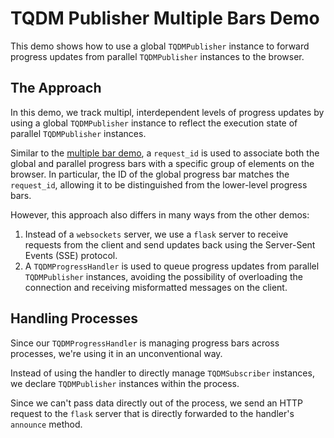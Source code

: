 # TQDM Publisher Multiple Bars Demo
This demo shows how to use a global `TQDMPublisher` instance to forward progress updates from parallel `TQDMPublisher` instances to the browser.

## The Approach
In this demo, we track multipl, interdependent levels of progress updates by using a global `TQDMPublisher` instance to reflect the execution state of parallel `TQDMPublisher` instances.

Similar to the [multiple bar demo](../_multiple_bars/README.md), a `request_id` is used to associate both the global and parallel progress bars with a specific group of elements on the browser. In particular, the ID of the global progress bar matches the `request_id`, allowing it to be distinguished from the lower-level progress bars.

However, this approach also differs in many ways from the other demos:
1. Instead of a `websockets` server, we use a `flask` server to receive requests from the client and send updates back using the Server-Sent Events (SSE) protocol.
2. A `TQDMProgressHandler` is used to queue progress updates from parallel `TQDMPublisher` instances, avoiding the possibility of overloading the connection and receiving misformatted messages on the client.

## Handling Processes
Since our `TQDMProgressHandler` is managing progress bars across processes, we're using it in an unconventional way.

Instead of using the handler to directly manage `TQDMSubscriber` instances, we declare `TQDMPublisher` instances within the process.

Since we can't pass data directly out of the process, we send an HTTP request to the `flask` server that is directly forwarded to the handler's `announce` method.
